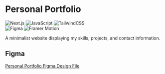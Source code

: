 # Personal Portfolio

![Next.js](https://img.shields.io/badge/next.js-000000?style=for-the-badge&logo=nextdotjs&logoColor=white)
![JavaScript](https://img.shields.io/badge/javascript-%23323330.svg?style=for-the-badge&logo=javascript&logoColor=%23F7DF1E)
![TailwindCSS](https://img.shields.io/badge/tailwindcss-%2338B2AC.svg?style=for-the-badge&logo=tailwind-css&logoColor=white)
<br/>
![Figma](https://img.shields.io/badge/figma-%23F24E1E.svg?style=for-the-badge&logo=figma&logoColor=white)
![Framer Motion](https://img.shields.io/badge/Framer%20Motion-0055FF?style=for-the-badge&logo=framer&logoColor=white)

A minimalist website displaying my skills, projects, and contact information.

## Figma

[Personal Portfolio Figma Design File](https://www.figma.com/design/xpJdJ6geOfJtNaIKIoxYH7/stanleylew5.github.io-LIVE?node-id=0-1&t=aDz7mdD1dDgEXrsv-1)